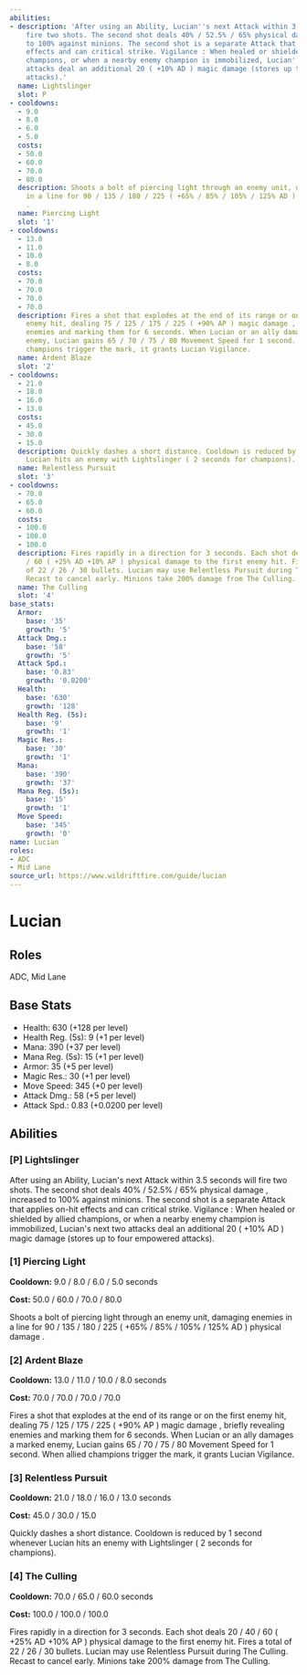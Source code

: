 ```yaml
---
abilities:
- description: 'After using an Ability, Lucian''s next Attack within 3.5 seconds will
    fire two shots. The second shot deals 40% / 52.5% / 65% physical damage , increased
    to 100% against minions. The second shot is a separate Attack that applies on-hit
    effects and can critical strike. Vigilance : When healed or shielded by allied
    champions, or when a nearby enemy champion is immobilized, Lucian''s next two
    attacks deal an additional 20 ( +10% AD ) magic damage (stores up to four empowered
    attacks).'
  name: Lightslinger
  slot: P
- cooldowns:
  - 9.0
  - 8.0
  - 6.0
  - 5.0
  costs:
  - 50.0
  - 60.0
  - 70.0
  - 80.0
  description: Shoots a bolt of piercing light through an enemy unit, damaging enemies
    in a line for 90 / 135 / 180 / 225 ( +65% / 85% / 105% / 125% AD ) physical damage
    .
  name: Piercing Light
  slot: '1'
- cooldowns:
  - 13.0
  - 11.0
  - 10.0
  - 8.0
  costs:
  - 70.0
  - 70.0
  - 70.0
  - 70.0
  description: Fires a shot that explodes at the end of its range or on the first
    enemy hit, dealing 75 / 125 / 175 / 225 ( +90% AP ) magic damage , briefly revealing
    enemies and marking them for 6 seconds. When Lucian or an ally damages a marked
    enemy, Lucian gains 65 / 70 / 75 / 80 Movement Speed for 1 second. When allied
    champions trigger the mark, it grants Lucian Vigilance.
  name: Ardent Blaze
  slot: '2'
- cooldowns:
  - 21.0
  - 18.0
  - 16.0
  - 13.0
  costs:
  - 45.0
  - 30.0
  - 15.0
  description: Quickly dashes a short distance. Cooldown is reduced by 1 second whenever
    Lucian hits an enemy with Lightslinger ( 2 seconds for champions).
  name: Relentless Pursuit
  slot: '3'
- cooldowns:
  - 70.0
  - 65.0
  - 60.0
  costs:
  - 100.0
  - 100.0
  - 100.0
  description: Fires rapidly in a direction for 3 seconds. Each shot deals 20 / 40
    / 60 ( +25% AD +10% AP ) physical damage to the first enemy hit. Fires a total
    of 22 / 26 / 30 bullets. Lucian may use Relentless Pursuit during The Culling.
    Recast to cancel early. Minions take 200% damage from The Culling.
  name: The Culling
  slot: '4'
base_stats:
  Armor:
    base: '35'
    growth: '5'
  Attack Dmg.:
    base: '58'
    growth: '5'
  Attack Spd.:
    base: '0.83'
    growth: '0.0200'
  Health:
    base: '630'
    growth: '128'
  Health Reg. (5s):
    base: '9'
    growth: '1'
  Magic Res.:
    base: '30'
    growth: '1'
  Mana:
    base: '390'
    growth: '37'
  Mana Reg. (5s):
    base: '15'
    growth: '1'
  Move Speed:
    base: '345'
    growth: '0'
name: Lucian
roles:
- ADC
- Mid Lane
source_url: https://www.wildriftfire.com/guide/lucian
---
```


# Lucian

## Roles

ADC, Mid Lane

## Base Stats

- Health: 630 (+128 per level)
- Health Reg. (5s): 9 (+1 per level)
- Mana: 390 (+37 per level)
- Mana Reg. (5s): 15 (+1 per level)
- Armor: 35 (+5 per level)
- Magic Res.: 30 (+1 per level)
- Move Speed: 345 (+0 per level)
- Attack Dmg.: 58 (+5 per level)
- Attack Spd.: 0.83 (+0.0200 per level)

## Abilities

### [P] Lightslinger

After using an Ability, Lucian's next Attack within 3.5 seconds will fire two shots. The second shot deals 40% / 52.5% / 65% physical damage , increased to 100% against minions. The second shot is a separate Attack that applies on-hit effects and can critical strike. Vigilance : When healed or shielded by allied champions, or when a nearby enemy champion is immobilized, Lucian's next two attacks deal an additional 20 ( +10% AD ) magic damage (stores up to four empowered attacks).

### [1] Piercing Light

**Cooldown:** 9.0 / 8.0 / 6.0 / 5.0 seconds

**Cost:** 50.0 / 60.0 / 70.0 / 80.0

Shoots a bolt of piercing light through an enemy unit, damaging enemies in a line for 90 / 135 / 180 / 225 ( +65% / 85% / 105% / 125% AD ) physical damage .

### [2] Ardent Blaze

**Cooldown:** 13.0 / 11.0 / 10.0 / 8.0 seconds

**Cost:** 70.0 / 70.0 / 70.0 / 70.0

Fires a shot that explodes at the end of its range or on the first enemy hit, dealing 75 / 125 / 175 / 225 ( +90% AP ) magic damage , briefly revealing enemies and marking them for 6 seconds. When Lucian or an ally damages a marked enemy, Lucian gains 65 / 70 / 75 / 80 Movement Speed for 1 second. When allied champions trigger the mark, it grants Lucian Vigilance.

### [3] Relentless Pursuit

**Cooldown:** 21.0 / 18.0 / 16.0 / 13.0 seconds

**Cost:** 45.0 / 30.0 / 15.0

Quickly dashes a short distance. Cooldown is reduced by 1 second whenever Lucian hits an enemy with Lightslinger ( 2 seconds for champions).

### [4] The Culling

**Cooldown:** 70.0 / 65.0 / 60.0 seconds

**Cost:** 100.0 / 100.0 / 100.0

Fires rapidly in a direction for 3 seconds. Each shot deals 20 / 40 / 60 ( +25% AD +10% AP ) physical damage to the first enemy hit. Fires a total of 22 / 26 / 30 bullets. Lucian may use Relentless Pursuit during The Culling. Recast to cancel early. Minions take 200% damage from The Culling.

